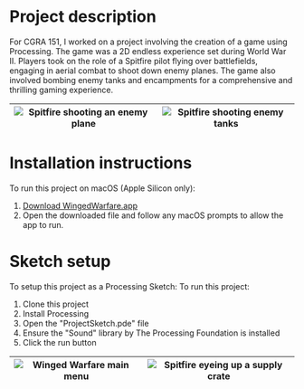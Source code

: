 # Project description
For CGRA 151, I worked on a project involving the creation of a game using Processing. The game was a 2D endless experience set during World War II. Players took on the role of a Spitfire pilot flying over battlefields, engaging in aerial combat to shoot down enemy planes. The game also involved bombing enemy tanks and encampments for a comprehensive and thrilling gaming experience.

| ![Spitfire shooting an enemy plane](https://alexanderheffernan.github.io/static/media/WingedWarfare3.cc9cef914aa729377b76.png) | ![Spitfire shooting enemy tanks](https://alexanderheffernan.github.io/static/media/WingedWarfare4.c5ebc63df1035aeea537.png) |
| -------------------------------- | ------------------------------ |

# Installation instructions
To run this project on macOS (Apple Silicon only):

1. [Download WingedWarfare.app](https://github.com/alexanderheffernan/Winged-Warfare/raw/main/build/WingedWarfare.zip)
2. Open the downloaded file and follow any macOS prompts to allow the app to run.

# Sketch setup
To setup this project as a Processing Sketch:
To run this project:
1. Clone this project
2. Install Processing
3. Open the "ProjectSketch.pde" file
4. Ensure the "Sound" library by The Processing Foundation is installed
5. Click the run button

| ![Winged Warfare main menu](https://alexanderheffernan.github.io/static/media/WingedWarfare1.db52de9230295e3e9ff6.png) | ![Spitfire eyeing up a supply crate](https://alexanderheffernan.github.io/static/media/WingedWarfare7.fb822e0d2181535351a1.png) |
| -------------------------------- | ------------------------------ |
